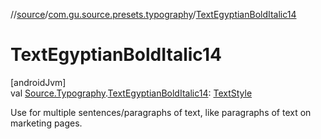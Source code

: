 //[source](../../index.md)/[com.gu.source.presets.typography](index.md)/[TextEgyptianBoldItalic14](-text-egyptian-bold-italic14.md)

# TextEgyptianBoldItalic14

[androidJvm]\
val [Source.Typography](../com.gu.source/-source/-typography/index.md).[TextEgyptianBoldItalic14](-text-egyptian-bold-italic14.md): [TextStyle](https://developer.android.com/reference/kotlin/androidx/compose/ui/text/TextStyle.html)

Use for multiple sentences/paragraphs of text, like paragraphs of text on marketing pages.
